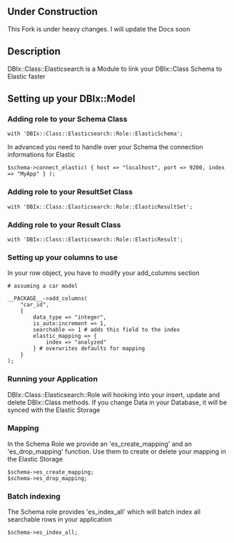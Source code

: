 ## Under Construction

This Fork is under heavy changes. I will update the Docs soon

## Description

DBIx::Class::Elasticsearch is a Module to link your DBIx::Class Schema to Elastic faster

## Setting up your DBIx::Model

### Adding role to your Schema Class

    with 'DBIx::Class::Elasticsearch::Role::ElasticSchema';

In advanced you need to handle over your Schema the connection informations for Elastic

    $schema->connect_elastic( { host => "localhost", port => 9200, index => "MyApp" } );

### Adding role to your ResultSet Class

    with 'DBIx::Class::Elasticsearch::Role::ElasticResultSet';

### Adding role to your Result Class

    with 'DBIx::Class::Elasticsearch::Role::ElasticResult';

### Setting up your columns to use

In your row object, you have to modify your add_columns section

    # assuming a car model

    __PACKAGE__->add_columns(
        "car_id",
        {
            data_type => "integer",
            is_auto:increment => 1,
            searchable => 1 # adds this field to the index
            elastic_mapping => {
                index => "analyzed"
            } # overwrites defaults for mapping
        }
    );

### Running your Application

DBIx::Class::Elasticsearch::Role will hooking into your insert, update and delete DBIx::Class methods. If you change Data in your Database, it will be synced with the Elastic Storage

### Mapping

In the Schema Role we provide an 'es_create_mapping' and an 'es_drop_mapping' function. Use them to create or delete your mapping in the Elastic Storage

    $schema->es_create_mapping;
    $schema->es_drop_mapping;

### Batch indexing

The Schema role provides 'es_index_all' which will batch index all searchable rows in your application

    $schema->es_index_all;
